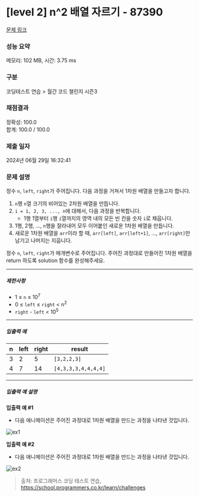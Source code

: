 # [level 2] n^2 배열 자르기 - 87390 

[문제 링크](https://school.programmers.co.kr/learn/courses/30/lessons/87390) 

### 성능 요약

메모리: 102 MB, 시간: 3.75 ms

### 구분

코딩테스트 연습 > 월간 코드 챌린지 시즌3

### 채점결과

정확성: 100.0<br/>합계: 100.0 / 100.0

### 제출 일자

2024년 06월 29일 16:32:41

### 문제 설명

<p>정수 <code>n</code>, <code>left</code>, <code>right</code>가 주어집니다. 다음 과정을 거쳐서 1차원 배열을 만들고자 합니다.</p>

<ol>
<li><code>n</code>행 <code>n</code>열 크기의 비어있는 2차원 배열을 만듭니다.</li>
<li><code>i = 1, 2, 3, ..., n</code>에 대해서, 다음 과정을 반복합니다.

<ul>
<li>1행 1열부터 <code>i</code>행 <code>i</code>열까지의 영역 내의 모든 빈 칸을 숫자 <code>i</code>로 채웁니다.</li>
</ul></li>
<li>1행, 2행, ..., <code>n</code>행을 잘라내어 모두 이어붙인 새로운 1차원 배열을 만듭니다.</li>
<li>새로운 1차원 배열을 <code>arr</code>이라 할 때, <code>arr[left]</code>, <code>arr[left+1]</code>, ..., <code>arr[right]</code>만 남기고 나머지는 지웁니다.</li>
</ol>

<p>정수 <code>n</code>, <code>left</code>, <code>right</code>가 매개변수로 주어집니다. 주어진 과정대로 만들어진 1차원 배열을 return 하도록 solution 함수를 완성해주세요.</p>

<hr>

<h5>제한사항</h5>

<ul>
<li>1 ≤ <code>n</code> ≤ 10<sup>7</sup></li>
<li>0 ≤ <code>left</code> ≤ <code>right</code> &lt; n<sup>2</sup></li>
<li><code>right</code> - <code>left</code> &lt; 10<sup>5</sup></li>
</ul>

<hr>

<h5>입출력 예</h5>
<table class="table">
        <thead><tr>
<th>n</th>
<th>left</th>
<th>right</th>
<th>result</th>
</tr>
</thead>
        <tbody><tr>
<td>3</td>
<td>2</td>
<td>5</td>
<td><code>[3,2,2,3]</code></td>
</tr>
<tr>
<td>4</td>
<td>7</td>
<td>14</td>
<td><code>[4,3,3,3,4,4,4,4]</code></td>
</tr>
</tbody>
      </table>
<hr>

<h5>입출력 예 설명</h5>

<p><strong>입출력 예 #1</strong></p>

<ul>
<li>다음 애니메이션은 주어진 과정대로 1차원 배열을 만드는 과정을 나타낸 것입니다.</li>
</ul>

<p><img src="https://grepp-programmers.s3.amazonaws.com/production/file_resource/103/FlattenedFills_ex1.gif" title="" alt="ex1"></p>

<p><strong>입출력 예 #2</strong></p>

<ul>
<li>다음 애니메이션은 주어진 과정대로 1차원 배열을 만드는 과정을 나타낸 것입니다.</li>
</ul>

<p><img src="https://grepp-programmers.s3.amazonaws.com/production/file_resource/104/FlattenedFills_ex2.gif" title="" alt="ex2"></p>


> 출처: 프로그래머스 코딩 테스트 연습, https://school.programmers.co.kr/learn/challenges